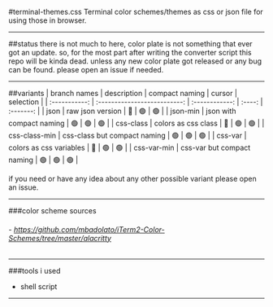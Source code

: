 #terminal-themes.css
Terminal color schemes/themes as css or json file for using those in browser.

---
##status
there is not much to here,
color plate is not something that ever got an update.
so, for the most part after writing the converter script this repo will be kinda dead.
unless any new color plate got released or any bug can be found.
please open an issue if needed. 

---
##variants 
| branch names  |         description          | compact naming | cursor | selection |
| :-----------: | :--------------------------: | :------------: | :----: | :-------: |
|     json      |       raw json version       |       🔴        |   🟢    |     🟢     |
|   json-min    |   json with compact naming   |       🟢        |   🟢    |     🟢     |
|   css-class   |     colors as css class      |       🔴        |   🟢    |     🟢     |
| css-class-min | css-class but compact naming |       🟢        |   🟢    |     🟢     |
|    css-var    |   colors as css variables    |       🔴        |   🟢    |     🟢     |
|  css-var-min  |  css-var but compact naming  |       🟢        |   🟢    |     🟢     |

if you need or have any idea about any other possible variant please open an issue. 

---
###color scheme sources
###### - https://github.com/mbadolato/iTerm2-Color-Schemes/tree/master/alacritty

---
###tools i used
- shell script 

---
